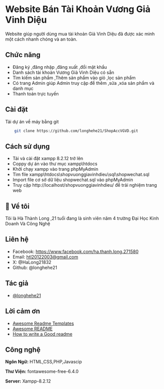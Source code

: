 
# Website Bán Tài Khoản Vương Giả Vinh Diệu 

Website giúp người dùng mua tài khoản Giả Vinh Diệu đã được xác minh một cách nhanh chóng và an toàn.


## Chức năng

- Đăng ký ,đăng nhập ,đăng xuất ,đổi mật khẩu
- Danh sách tài khoản Vương Giả Vinh Diệu có sẵn
- Tìm kiếm sản phẩm ,Thêm sản phẩm vào giỏ ,lọc sản phẩm
- Có trang Admin giúp Admin truy cập để thêm ,sửa ,xóa sản phẩm và danh mục
- Thanh toán trực tuyến 


## Cài đặt
Tải dự án về máy bằng git
```bash
    git clone https://github.com/longhehe21/ShopAccVGVD.git
```
## Cách sử dụng

- Tải và cài đặt xampp 8.2.12 trở lên
- Coppy dự án vào thư mục xampp\htdocs
- Khởi chạy xampp vào trang phpMyAdmin 
- Tìm file xampp\htdocs\shopvuonggiavinhdieu\sql\shopwechat.sql
- Import file cơ sở dữ liệu shopwechat.sql vào phpMyAdmin
- Truy cập http://localhost/shopvuonggiavinhdieu/ để trải nghiệm trang web


## 🚀 Về tôi
Tôi là Hà Thành Long ,21 tuổi đang là sinh viên năm 4 trường Đại Học Kinh Doanh Và Công Nghệ


## Liên hệ

- Facebook: https://www.facebook.com/ha.thanh.long.271580
- Email: htl20122003@gmail.com
- X: @HaLong21832
- Github: @longhehe21
## Tác giả

- [@longhehe21](https://www.github.com/longhehe21)


## Lời cảm ơn

 - [Awesome Readme Templates](https://awesomeopensource.com/project/elangosundar/awesome-README-templates)
 - [Awesome README](https://github.com/matiassingers/awesome-readme)
 - [How to write a Good readme](https://bulldogjob.com/news/449-how-to-write-a-good-readme-for-your-github-project)


## Công nghệ

**Ngôn Ngữ:** HTML,CSS,PHP,Javascip

**Thư Viện:** fontawesome-free-6.4.0

**Server:** Xampp-8.2.12

